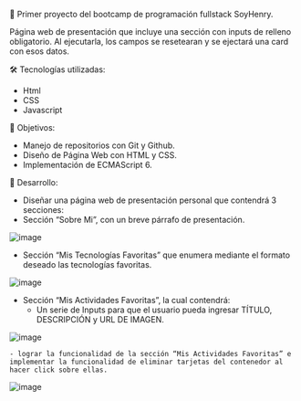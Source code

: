 🌟 Primer proyecto del bootcamp de programación fullstack SoyHenry.

Página web de presentación que incluye una sección con inputs de relleno obligatorio. Al ejecutarla, los campos se resetearan y se ejectará una card con esos datos.

🛠️ Tecnologías utilizadas:
- Html
- CSS
- Javascript

🎯 Objetivos:
- Manejo de repositorios con Git y Github.
- Diseño de Página Web con HTML y CSS.
- Implementación de ECMAScript 6.

🚀 Desarrollo:
- Diseñar una página web de presentación personal que contendrá 3 secciones:
- Sección “Sobre Mi”, con un breve párrafo de presentación.

![image](https://github.com/user-attachments/assets/98c06d02-900b-4b55-b65a-b755dfd58cea)

- Sección “Mis Tecnologías Favoritas” que enumera mediante el formato deseado las tecnologías favoritas.

![image](https://github.com/user-attachments/assets/bb1b8db9-d7f6-4193-8f16-39c56d11c653)
  
- Sección “Mis Actividades Favoritas”, la cual contendrá:
    - Un serie de Inputs para que el usuario pueda ingresar TÍTULO, DESCRIPCIÓN y URL DE IMAGEN.

![image](https://github.com/user-attachments/assets/ec7f3462-86a9-4456-8d42-cbda0d033f53)

    - lograr la funcionalidad de la sección “Mis Actividades Favoritas” e implementar la funcionalidad de eliminar tarjetas del contenedor al hacer click sobre ellas.

  ![image](https://github.com/user-attachments/assets/dad91f79-b7be-42a8-8831-22d6c219fd83)


